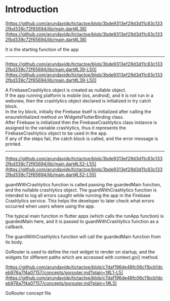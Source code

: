 # Introduction

[https://github.com/arundavidp/tictactoe/blob/3bde9313ef29d3d11c83c1332fbd339c72f65694/lib/main.dart#L38](https://github.com/arundavidp/tictactoe/blob/3bde9313ef29d3d11c83c1332fbd339c72f65694/lib/main.dart#L38)

It is the starting function of the app

***

[https://github.com/arundavidp/tictactoe/blob/3bde9313ef29d3d11c83c1332fbd339c72f65694/lib/main.dart#L39-L50](https://github.com/arundavidp/tictactoe/blob/3bde9313ef29d3d11c83c1332fbd339c72f65694/lib/main.dart#L39-L50)

A FirebaseCrashlytics object is created as nullable object.\
If the app running platform is mobile (ios, android), and it is not run in a webview, then the crashlytics object declared is initialized in try catch block.\
In the try block, initially the Firebase itself is initialized after calling the ensureInitialized method on WidgetsFlutterBinding class.\
After Firebase is initialized then the FirebaseCrashlytics class instance is assigned to the variable crashlytics, thus it represents the FirebaseCrashlytics object to be used in the app.\
If any of the steps fail, the catch block is called, and the error message is printed.

***

[https://github.com/arundavidp/tictactoe/blob/3bde9313ef29d3d11c83c1332fbd339c72f65694/lib/main.dart#L52-L55](https://github.com/arundavidp/tictactoe/blob/3bde9313ef29d3d11c83c1332fbd339c72f65694/lib/main.dart#L52-L55)

guardWithCrashlytics function is called passing the guardedMain function, and the nullable crashlytics object. The guardWithCrashlytics function is intended to log all errors caught while running the app in the Firebase Crashlytics service. This helps the developer to later check what errors occurred when users where using the app.

The typical main function in flutter apps (which calls the runApp function) is guardedMain here, and it is passed to guardWithCrashlytics function as a callback.

The guardWithCrashlytics function will call the guardedMain function from its body.



GoRouter is used to define the root widget to render on startup, and the widgets for different paths which are accessed with context.go() method.

[https://github.com/arundavidp/tictactoe/blob/c7daf196de48fc06c11bcb1dceb976a7f4a07157/concepts/gorouter.md?plain=1#L1-L5](https://github.com/arundavidp/tictactoe/blob/c7daf196de48fc06c11bcb1dceb976a7f4a07157/concepts/gorouter.md?plain=1#L5)

GoRouter concept file

